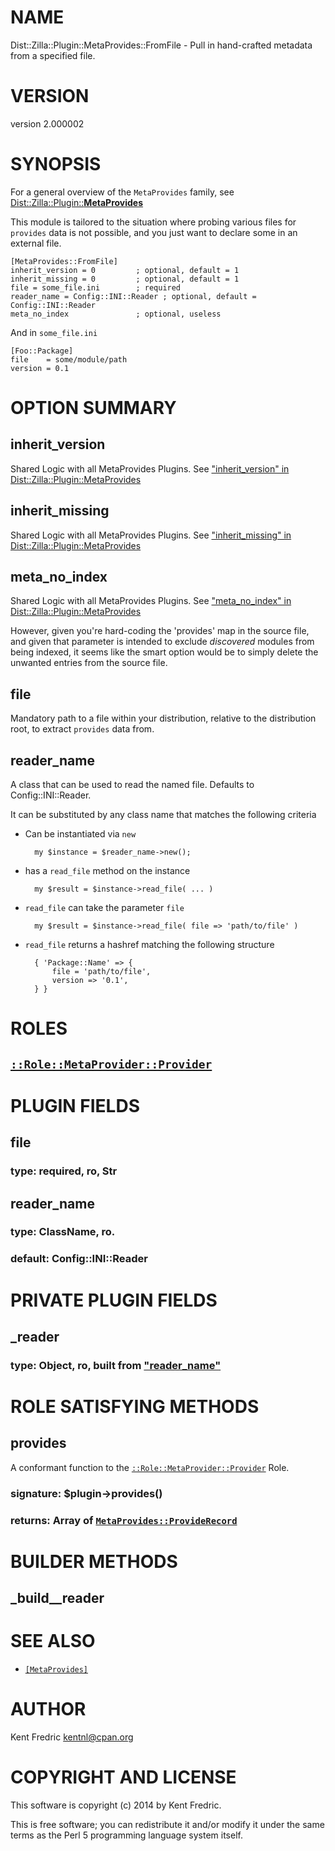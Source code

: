 # NAME

Dist::Zilla::Plugin::MetaProvides::FromFile - Pull in hand-crafted metadata from a specified file.

# VERSION

version 2.000002

# SYNOPSIS

For a general overview of the `MetaProvides` family, see
[Dist::Zilla::Plugin::**MetaProvides**](https://metacpan.org/pod/Dist::Zilla::Plugin::MetaProvides)

This module is tailored to the situation where probing various files for `provides` data is not possible, and you just want to
declare some in an external file.

    [MetaProvides::FromFile]
    inherit_version = 0         ; optional, default = 1
    inherit_missing = 0         ; optional, default = 1
    file = some_file.ini        ; required
    reader_name = Config::INI::Reader ; optional, default = Config::INI::Reader
    meta_no_index               ; optional, useless

And in `some_file.ini`

    [Foo::Package]
    file    = some/module/path
    version = 0.1

# OPTION SUMMARY

## inherit\_version

Shared Logic with all MetaProvides Plugins. See ["inherit\_version" in Dist::Zilla::Plugin::MetaProvides](https://metacpan.org/pod/Dist::Zilla::Plugin::MetaProvides#inherit_version)

## inherit\_missing

Shared Logic with all MetaProvides Plugins. See ["inherit\_missing" in Dist::Zilla::Plugin::MetaProvides](https://metacpan.org/pod/Dist::Zilla::Plugin::MetaProvides#inherit_missing)

## meta\_no\_index

Shared Logic with all MetaProvides Plugins. See ["meta\_no\_index" in Dist::Zilla::Plugin::MetaProvides](https://metacpan.org/pod/Dist::Zilla::Plugin::MetaProvides#meta_no_index)

However, given you're hard-coding the 'provides' map in the source file, and given that parameter
is intended to exclude _discovered_ modules from being indexed, it seems like the smart option would
be to simply delete the unwanted entries from the source file.

## file

Mandatory path to a file within your distribution, relative to the distribution root, to extract `provides` data from.

## reader\_name

A class that can be used to read the named file. Defaults to Config::INI::Reader.

It can be substituted by any class name that matches the following criteria

- Can be instantiated via `new`

        my $instance = $reader_name->new();

- has a `read_file` method on the instance

        my $result = $instance->read_file( ... )

- `read_file` can take the parameter `file`

        my $result = $instance->read_file( file => 'path/to/file' )

- `read_file` returns a hashref matching the following structure

        { 'Package::Name' => {
            file = 'path/to/file',
            version => '0.1',
        } }

# ROLES

## [`::Role::MetaProvider::Provider`](https://metacpan.org/pod/Dist::Zilla::Role::MetaProvider::Provider)

# PLUGIN FIELDS

## file

### type: required, ro, Str

## reader\_name

### type: ClassName, ro.

### default: Config::INI::Reader

# PRIVATE PLUGIN FIELDS

## \_reader

### type: Object, ro, built from ["reader\_name"](#reader_name)

# ROLE SATISFYING METHODS

## provides

A conformant function to the [`::Role::MetaProvider::Provider`](https://metacpan.org/pod/Dist::Zila::Role::MetaProvider::Provider) Role.

### signature: $plugin->provides()

### returns: Array of [`MetaProvides::ProvideRecord`](https://metacpan.org/pod/Dist::Zilla::MetaProvides::ProvideRecord)

# BUILDER METHODS

## \_build\_\_reader

# SEE ALSO

- [`[MetaProvides]`](https://metacpan.org/pod/Dist::Zilla::Plugin::MetaProvides)

# AUTHOR

Kent Fredric <kentnl@cpan.org>

# COPYRIGHT AND LICENSE

This software is copyright (c) 2014 by Kent Fredric.

This is free software; you can redistribute it and/or modify it under
the same terms as the Perl 5 programming language system itself.
